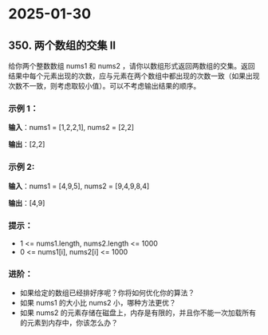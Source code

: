 # 2025-01-30

## 350. 两个数组的交集 II

给你两个整数数组 nums1 和 nums2 ，请你以数组形式返回两数组的交集。返回结果中每个元素出现的次数，应与元素在两个数组中都出现的次数一致（如果出现次数不一致，则考虑取较小值）。可以不考虑输出结果的顺序。



### 示例 1：

**输入**：nums1 = [1,2,2,1], nums2 = [2,2]

**输出**：[2,2]

### 示例 2:

**输入**：nums1 = [4,9,5], nums2 = [9,4,9,8,4]

**输出**：[4,9]


### 提示：

- 1 <= nums1.length, nums2.length <= 1000
- 0 <= nums1[i], nums2[i] <= 1000


### 进阶：

- 如果给定的数组已经排好序呢？你将如何优化你的算法？
- 如果 nums1 的大小比 nums2 小，哪种方法更优？
- 如果 nums2 的元素存储在磁盘上，内存是有限的，并且你不能一次加载所有的元素到内存中，你该怎么办？